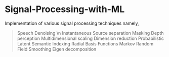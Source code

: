 # Signal-Processing-with-ML
Implementation of various signal processing techniques namely,
> Speech Denoising \n
> Instantaneous Source separation
> Masking
> Depth perception
> Multidimensional scaling
> Dimension reduction
> Probabilistic Latent Semantic Indexing
> Radial Basis Functions
> Markov Random Field Smoothing
> Eigen decomposition
